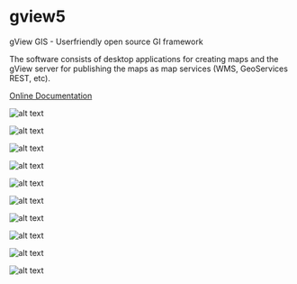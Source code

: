 # gview5

gView GIS - Userfriendly open source GI framework

The software consists of desktop applications for creating maps and the gView server for publishing the maps as map services (WMS, GeoServices REST, etc).


[Online Documentation](https://docs.gviewonline.com)

![alt text](https://raw.githubusercontent.com/jugstalt/gview5/master/content/img/gview5-carto1.png)

![alt text](https://raw.githubusercontent.com/jugstalt/gview5/master/content/img/gview5-carto2.png)

![alt text](https://raw.githubusercontent.com/jugstalt/gview5/master/content/img/gview5-carto3.png)



![alt text](https://raw.githubusercontent.com/jugstalt/gview5/master/content/img/gview5-explorer1.png)

![alt text](https://raw.githubusercontent.com/jugstalt/gview5/master/content/img/gview5-explorer1.png)


![alt text](https://raw.githubusercontent.com/jugstalt/gview5/master/content/img/gview5-server1.png)

![alt text](https://raw.githubusercontent.com/jugstalt/gview5/master/content/img/gview5-server2.png)

![alt text](https://raw.githubusercontent.com/jugstalt/gview5/master/content/img/gview5-server3.png)

![alt text](https://raw.githubusercontent.com/jugstalt/gview5/master/content/img/gview5-server4.png)

![alt text](https://raw.githubusercontent.com/jugstalt/gview5/master/content/img/gview5-server5.png)


